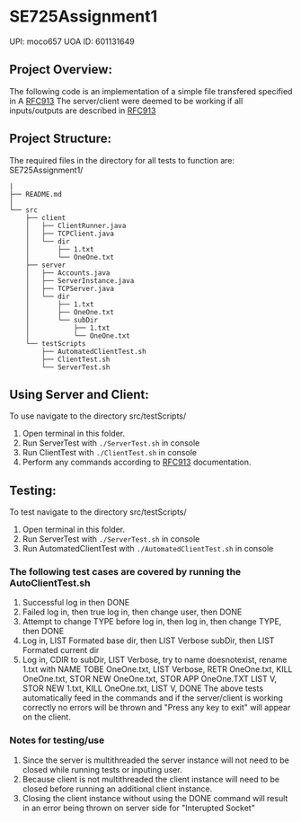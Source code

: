 # SE725Assignment1 
UPI: moco657
UOA ID: 601131649
<br>
## Project Overview:
The following code is an implementation of a simple file transfered specified in A [RFC913](https://datatracker.ietf.org/doc/html/rfc913)
The server/client were deemed to be working if all inputs/outputs are described in [RFC913](https://datatracker.ietf.org/doc/html/rfc913)
## Project Structure:
The required files in the directory for all tests to function are: SE725Assignment1/<br>

```
|
├── README.md 
│              
└── src
    ├── client
    │   ├── ClientRunner.java
    │   ├── TCPClient.java
    │   └── dir
    │       ├── 1.txt
    │       └── OneOne.txt
    ├── server
    │   ├── Accounts.java
    │   ├── ServerInstance.java
    │   ├── TCPServer.java
    │   └── dir
    │       ├── 1.txt
    │       ├── OneOne.txt
    │       └── subDir
    │           ├── 1.txt
    │           └── OneOne.txt
    └── testScripts
        ├── AutomatedClientTest.sh
        ├── ClientTest.sh
        └── ServerTest.sh
```


## Using Server and Client:
To use navigate to the directory src/testScripts/ <br>
1. Open terminal in this folder.
2. Run ServerTest with `./ServerTest.sh` in console
3. Run ClientTest with `./ClientTest.sh` in console
4. Perform any commands according to [RFC913](https://datatracker.ietf.org/doc/html/rfc913) documentation.
## Testing:
To test navigate to the directory src/testScripts/ <br>
1. Open terminal in this folder.
2. Run ServerTest with `./ServerTest.sh` in console
3. Run AutomatedClientTest with `./AutomatedClientTest.sh` in console
### The following test cases are covered by running the AutoClientTest.sh
1. Successful log in then DONE
2. Failed log in, then true log in, then change user, then DONE
3. Attempt to change TYPE before log in, then log in, then change TYPE, then DONE
4. Log in, LIST Formated base dir, then LIST Verbose subDir, then LIST Formated current dir
5. Log in, CDIR to subDir, LIST Verbose, try to name doesnotexist, rename 1.txt with NAME TOBE OneOne.txt, LIST Verbose, RETR OneOne.txt, KILL OneOne.txt, STOR NEW OneOne.txt, STOR APP OneOne.TXT LIST V, STOR NEW 1.txt, KILL OneOne.txt, LIST V, DONE
The above tests automatically feed in the commands and if the server/client is working correctly no errors will be thrown and "Press any key to exit" will appear on the client.
### Notes for testing/use
1. Since the server is multithreaded the server instance will not need to be closed while running tests or inputing user. 
2. Because client is not multithreaded the client instance will need to be closed before running an additional client instance.
3. Closing the client instance without using the DONE command will result in an error being thrown on server side for "Interupted Socket"

